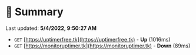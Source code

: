 # 📖 Summary
Last updated: **5/4/2022, 9:50:27 AM**

- `GET` [https://uptimerfree.tk](https://uptimerfree.tk) - **Up** (1016ms)
- `GET` [https://monitoruptimer.tk](https://monitoruptimer.tk) - **Down** (89ms)
